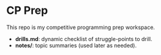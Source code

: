 # CP Prep

This repo is my competitive programming prep workspace.

- **drills.md**: dynamic checklist of struggle-points to drill.
- **notes/**: topic summaries (used later as needed).
